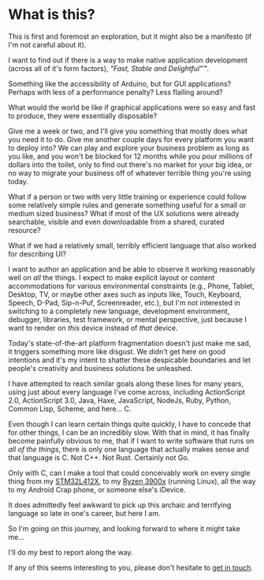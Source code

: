 # What is this?

This is first and foremost an exploration, but it might also be a manifesto (if I'm not careful about it).

I want to find out if there is a way to make native application development (across all of it's form factors), _"Fast, Stable and Delightful"™_.

Something like the accessibility of Arduino, but for GUI applications? Perhaps with less of a performance penalty? Less flailing around?

What would the world be like if graphical applications were so easy and fast to produce, they were essentially disposable?

Give me a week or two, and I'll give you something that mostly does what you need it to do. Give me another couple days for every platform you want to deploy into? We can play and explore your business problem as long as you like, and you won't be blocked for 12 months while you pour millions of dollars into the toilet, only to find out there's no market for your big idea, or no way to migrate your business off of whatever terrible thing you're using today.

What if a person or two with very little training or experience could follow some relatively simple rules and generate something useful for a small or medium sized business? What if most of the UX solutions were already searchable, visible and even downloadable from a shared, curated resource?

What if we had a relatively small, terribly efficient language that also worked for describing UI?

I want to author an application and be able to observe it working reasonably well on _all_ the things. I expect to make explicit layout or content accommodations for various environmental constraints (e.g., Phone, Tablet, Desktop, TV, or maybe other axes such as inputs like, Touch, Keyboard, Speech, D-Pad, Sip-n-Puf, Screenreader, etc.), but I'm not interested in switching to a completely new language, development environment, debugger, libraries, test framework, or mental perspective, just because I want to render on _this_ device instead of _that_ device.

Today's state-of-the-art platform fragmentation doesn't just make me sad, it triggers something more like disgust. We didn't get here on good intentions and it's my intent to shatter these despicable boundaries and let people's creativity and business solutions be unleashed.

I have attempted to reach similar goals along these lines for many years, using just about every language I've come across, including ActionScript 2.0, ActionScript 3.0, Java, Haxe, JavaScript, NodeJs, Ruby, Python, Common Lisp, Scheme, and here... C.

Even though I can learn certain things quite quickly, I have to concede that for other things, I can be an incredibly slow. With that in mind, it has finally become painfully obvious to me, that if I want to write software that runs on _all of the things_, there is only one language that actually makes sense and that language is C. Not C++. Not Rust. Certainly not Go.

Only with C, can I make a tool that could conceivably work on every single thing from my [STM32L412X](https://www.st.com/content/st_com/en/products/microcontrollers/stm32-32-bit-arm-cortex-mcus/stm32-ultra-low-power-mcus/stm32l4-series/stm32l4x2/stm32l412kb.html), to my [Ryzen 3900x](https://www.amd.com/en/products/cpu/amd-ryzen-9-3900x) (running Linux), all the way to my Android Crap phone, or someone else's iDevice.

It does admittedly feel awkward to pick up this archaic and terrifying language so late in one's career, but here I am.

So I'm going on this journey, and looking forward to where it might take me...

I'll do my best to report along the way.

If any of this seems interesting to you, please don't hesitate to [get in
touch](https://lukebayes.com).

